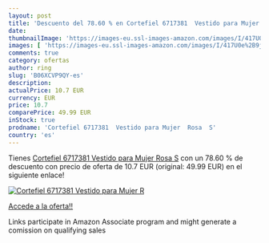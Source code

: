 ```yaml
---
layout: post
title: 'Descuento del 78.60 % en Cortefiel 6717381  Vestido para Mujer  R'
date: 
thumbnailImage: 'https://images-eu.ssl-images-amazon.com/images/I/417U0e%2B9jsL._SL200_.jpg'
images: [ 'https://images-eu.ssl-images-amazon.com/images/I/417U0e%2B9jsL._SL200_.jpg' ]
comments: true
category: ofertas
author: ring
slug: 'B06XCVP9QY-es'
description:
actualPrice: 10.7 EUR
currency: EUR
price: 10.7
comparePrice: 49.99 EUR
inStock: true
prodname: 'Cortefiel 6717381  Vestido para Mujer  Rosa  S'
country: 'es'
---
```


Tienes [Cortefiel 6717381  Vestido para Mujer  Rosa  S](https://www.amazon.es/dp/B06XCVP9QY/?tag=tolees-21) con un 78.60 % de descuento con precio de oferta de 10.7 EUR (original: 49.99 EUR) en el siguiente enlace!

[![Cortefiel 6717381  Vestido para Mujer  R](https://images-eu.ssl-images-amazon.com/images/I/417U0e%2B9jsL._SL200_.jpg)](https://www.amazon.es/dp/B06XCVP9QY/?tag=tolees-21)

[Accede a la oferta!!](https://www.amazon.es/dp/B06XCVP9QY/?tag=tolees-21)

Links participate in Amazon Associate program and might generate a comission on qualifying sales


